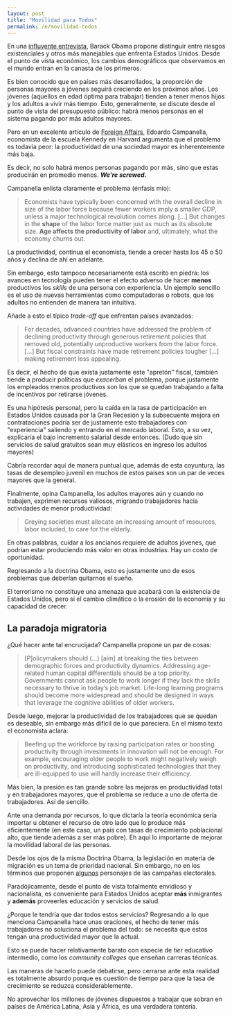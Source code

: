 ```yaml
---           
layout: post
title: "Movilidad para Todos"
permalink: /e/movilidad-todos
---
```





En una [influyente entrevista](http://www.theatlantic.com/magazine/archive/2016/04/the-obama-doctrine/471525/), Barack Obama propone distinguir entre riesgos existenciales y otros más manejables que enfrenta Estados Unidos. Desde el punto de vista económico, los cambios demográficos que observamos en el mundo entran en la canasta de los primeros.

Es bien conocido que en países más desarrollados, la proporción de personas mayores a jóvenes seguirá creciendo en los próximos años. Los jóvenes (aquellos en edad óptima para trabajar) tienden a tener menos hijos y los adultos a vivir más tiempo. Esto, generalmente, se discute desde el punto de vista del  presupuesto público: habrá menos personas en el sistema pagando por más adultos mayores. 


Pero en un excelente artículo de [Foreign Affairs](https://www.foreignaffairs.com/articles/2016-04-20/age-and-productivity), Edoardo Campanella, economista de la escuela Kennedy en Harvard argumenta que el problema es todavía peor: la productividad de una sociedad mayor es inherentemente más baja. 

Es decir, no solo habrá menos personas pagando por más, sino que estas producirán en promedio menos. ***We're screwed.***


Campanella enlista claramente el problema (énfasis mío): 

> Economists have typically been concerned with the overall decline in size of the labor force because fewer workers imply a smaller GDP, unless a major technological revolution comes along. [...] But changes in the **shape** of the labor force matter just as much as its absolute size. **Age affects the productivity of labor** and, ultimately, what the economy churns out.


La productividad, continua el economista, tiende a crecer hasta los 45 o 50 años y declina de ahí en adelante. 

Sin embargo, esto tampoco necesariamente está escrito en piedra: los avances en tecnología pueden tener el efecto adverso de hacer **menos** productivos los *skills* de una persona con experiencia. Un ejemplo sencillo es el uso de nuevas herramientas como computadoras o robots, que los adultos no entienden de manera tan intuitiva. 

Añade a esto el típico *trade-off* que enfrentan países avanzados: 

> For decades, advanced countries have addressed the problem of declining productivity through generous retirement policies that removed old, potentially unproductive workers from the labor force. [...] But fiscal constraints have made retirement policies tougher [...] making retirement less appealing.


Es decir, el hecho de que exista justamente este "apretón" fiscal, también tiende a producir políticas que *exacerban* el problema, porque justamente los empleados menos productivos son los que se quedan trabajando a falta de incentivos por retirarse jóvenes. 

Es una hipótesis personal, pero la caída en la tasa de participación en Estados Unidos causada por la Gran Recesión y la subsecuente mejora en contrataciones podría ser de justamente esto trabajadores con "experiencia" saliendo y entrando en el mercado laboral. Esto, a su vez, explicaría el bajo incremento salarial desde entonces. (Dudo que sin servicios de salud gratuitos sean muy elásticos en ingreso los adultos mayores)

Cabría recordar aquí de manera puntual que, además de esta coyuntura, las tasas de desempleo juvenil en muchos de estos países son un par de veces mayores que la general. 

Finalmente, opina Campanella, los adultos mayores aún y cuando no trabajen, exprimen recursos valiosos, migrando trabajadores hacia actividades de menor productividad: 


> Greying societies must allocate an increasing amount of resources, labor included, to care for the elderly.


En otras palabras, cuidar a los ancianos requiere de adultos jóvenes, que podrían estar produciendo más valor en otras industrias. Hay un costo de oportunidad.

Regresando a la doctrina Obama, esto es justamente uno de esos problemas que deberían quitarnos el sueño.

El terrorismo no constituye una amenaza que acabará con la existencia de Estados Unidos, pero sí el cambio climático o la erosión de la economía y su capacidad de crecer. 

## La paradoja migratoria

¿Qué hacer ante tal encrucijada? Campanella propone un par de cosas: 

> [P]olicymakers should (...) [aim] at breaking the ties between demographic forces and productivity dynamics.
> Addressing age-related human capital differentials should be a top priority. Governments cannot ask people to work longer if they lack the skills necessary to thrive in today’s job market. Life-long learning programs should become more widespread and should be designed in ways that leverage the cognitive abilities of older workers. 

Desde luego, mejorar la productividad de los trabajadores que se quedan es deseable, sin embargo más difícil de lo que pareciera. En el mismo texto el economista aclara: 

> Beefing up the workforce by raising participation rates or boosting productivity through investments in innovation will not be enough. For example, encouraging older people to work might negatively weigh on productivity, and introducing sophisticated technologies that they are ill-equipped to use will hardly increase their efficiency.


Más bien, la presión es tan grande sobre las mejoras en productividad total y en trabajadores mayores, que el problema se reduce a uno de oferta de trabajadores. Así de sencillo.

Ante una demanda por recursos, lo que dictaría la teoría económica sería importar u obtener el recurso de otro lado que lo produce más eficientemente (en este caso, un país con tasas de crecimiento poblacional alto, que tiende además a ser más pobre). Eh aquí lo importante de mejorar la movilidad laboral de las personas. 

Desde los ojos de la misma Doctrina Obama, la legislación en materia de migración es un tema de prioridad nacional. Sin embargo, no en los términos que proponen [algunos](https://www.donaldjtrump.com/positions/immigration-reform) personajes de las campañas electorales.

Paradójicamente, desde el punto de vista totalmente envidioso y nacionalista, es conveniente para Estados Unidos aceptar **más** inmigrantes y **además** proveerles educación y servicios de salud. 

¿Porque le tendría que dar todos estos servicios? Regresando a lo que menciona Campanella hace unas oraciones, el hecho de tener más trabajadores no soluciona el problema del todo: se necesita que estos tengan una productividad mayor que la actual. 

Esto se puede hacer relativamente barato con especie de *tier* educativo intermedio, como los *community colleges* que enseñan carreras técnicas.

Las maneras de hacerlo puede debatirse, pero cerrarse ante esta realidad es totalmente absurdo porque es cuestión de tiempo para que la tasa de crecimiento se reduzca considerablemente. 

No aprovechar los millones de jóvenes dispuestos a trabajar que sobran en países de América Latina, Asia y África, es una verdadera tontería. 
